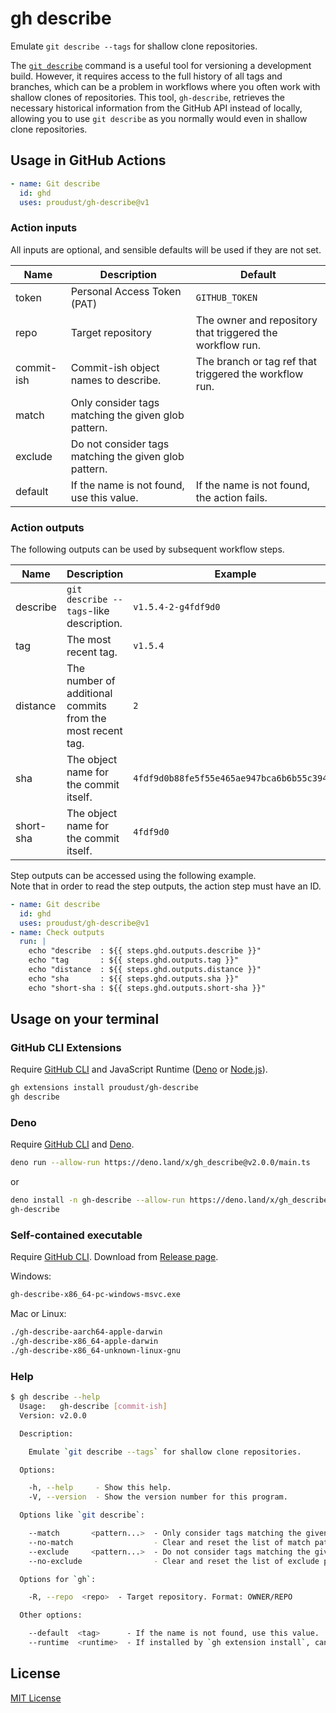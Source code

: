 # gh describe

Emulate `git describe --tags` for shallow clone repositories.

The [`git describe`](https://git-scm.com/docs/git-describe) command is a useful tool for versioning
a development build. However, it requires access to the full history of all tags and branches, which
can be a problem in workflows where you often work with shallow clones of repositories. This tool,
`gh-describe`, retrieves the necessary historical information from the GitHub API instead of
locally, allowing you to use `git describe` as you normally would even in shallow clone
repositories.

## Usage in GitHub Actions

```yml
- name: Git describe
  id: ghd
  uses: proudust/gh-describe@v1
```

### Action inputs

All inputs are optional, and sensible defaults will be used if they are not set.

| Name       | Description                                           | Default                                                   |
| ---------- | ----------------------------------------------------- | --------------------------------------------------------- |
| token      | Personal Access Token (PAT)                           | `GITHUB_TOKEN`                                            |
| repo       | Target repository                                     | The owner and repository that triggered the workflow run. |
| commit-ish | Commit-ish object names to describe.                  | The branch or tag ref that triggered the workflow run.    |
| match      | Only consider tags matching the given glob pattern.   |                                                           |
| exclude    | Do not consider tags matching the given glob pattern. |                                                           |
| default    | If the name is not found, use this value.             | If the name is not found, the action fails.               |

### Action outputs

The following outputs can be used by subsequent workflow steps.

| Name      | Description                                                | Example                                    |
| --------- | ---------------------------------------------------------- | ------------------------------------------ |
| describe  | `git describe --tags`-like description.                    | `v1.5.4-2-g4fdf9d0`                        |
| tag       | The most recent tag.                                       | `v1.5.4`                                   |
| distance  | The number of additional commits from the most recent tag. | `2`                                        |
| sha       | The object name for the commit itself.                     | `4fdf9d0b88fe5f55e465ae947bca6b6b55c39415` |
| short-sha | The object name for the commit itself.                     | `4fdf9d0`                                  |

Step outputs can be accessed using the following example.\
Note that in order to read the step outputs, the action step must have an ID.

```yml
- name: Git describe
  id: ghd
  uses: proudust/gh-describe@v1
- name: Check outputs
  run: |
    echo "describe  : ${{ steps.ghd.outputs.describe }}"
    echo "tag       : ${{ steps.ghd.outputs.tag }}"
    echo "distance  : ${{ steps.ghd.outputs.distance }}"
    echo "sha       : ${{ steps.ghd.outputs.sha }}"
    echo "short-sha : ${{ steps.ghd.outputs.short-sha }}"
```

## Usage on your terminal

### GitHub CLI Extensions

Require [GitHub CLI](https://github.com/cli/cli#installation) and JavaScript Runtime
([Deno](https://deno.land/#installation) or [Node.js](https://nodejs.org/)).

```sh
gh extensions install proudust/gh-describe
gh describe
```

### Deno

Require [GitHub CLI](https://github.com/cli/cli#installation) and
[Deno](https://deno.land/#installation).

```sh
deno run --allow-run https://deno.land/x/gh_describe@v2.0.0/main.ts
```

or

```sh
deno install -n gh-describe --allow-run https://deno.land/x/gh_describe@v2.0.0/main.ts
gh-describe
```

### Self-contained executable

Require [GitHub CLI](https://github.com/cli/cli#installation). Download from
[Release page](https://github.com/proudust/gh-describe/releases/latest).

Windows:

```cmd
gh-describe-x86_64-pc-windows-msvc.exe
```

Mac or Linux:

```sh
./gh-describe-aarch64-apple-darwin
./gh-describe-x86_64-apple-darwin
./gh-describe-x86_64-unknown-linux-gnu
```

### Help

```sh
$ gh describe --help
  Usage:   gh-describe [commit-ish]
  Version: v2.0.0

  Description:

    Emulate `git describe --tags` for shallow clone repositories.

  Options:

    -h, --help     - Show this help.
    -V, --version  - Show the version number for this program.

  Options like `git describe`:

    --match       <pattern...>  - Only consider tags matching the given glob pattern.
    --no-match                  - Clear and reset the list of match patterns.
    --exclude     <pattern...>  - Do not consider tags matching the given glob pattern.
    --no-exclude                - Clear and reset the list of exclude patterns.

  Options for `gh`:

    -R, --repo  <repo>  - Target repository. Format: OWNER/REPO

  Other options:

    --default  <tag>      - If the name is not found, use this value.
    --runtime  <runtime>  - If installed by `gh extension install`, can specify the execution runtime.  (Values: "deno", "node")
```

## License

[MIT License](LICENSE)
